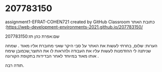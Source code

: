 # 207783150
assignment1-EFRAT-COHEN721 created by GitHub Classroom
כתובת האתר :https://web-development-environments-2021.github.io/207783150/


שם:אפרת כהן 
תז:207783150

הערות:
שלום,
בחרתי לעשות את האתר על סבי היקר שאני מחוברת אליו מאוד .
שמחה שניתנה לי ההזדמנות לעשות עליו את העבודה ולהראות לו את התוצר,שכמובן שימח אותו מאוד במיוחד לאחר הבדידות בתקופת הקורונה .

תודה רבה.
